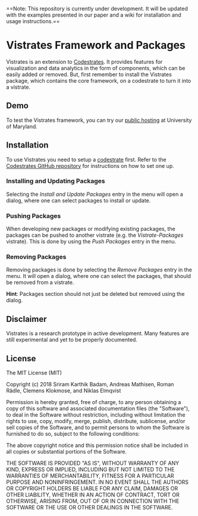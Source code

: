 ==Note: This repository is currently under development. It will be updated with the examples presented in our paper and a wiki for installation and usage instructions.==

# Vistrates Framework and Packages

Vistrates is an extension to [Codestrates](https://github.com/Webstrates/Codestrates). It provides features for visualization and data analytics in the form of components, which can be easily added or removed. But, first remember to install the Vistrates package, which contains the core framework, on a codestrate to turn it into a vistrate.

## Demo

To test the Vistrates framework, you can try our [public hosting](https://webstrates.umd.edu/Codestrate/?copy) at University of Maryland. 

## Installation

To use Vistrates you need to setup a [codestrate](http://codestrates.org) first. Refer to the [Codestrates GitHub repository](https://github.com/Webstrates/Codestrates) for instructions on how to set one up. 

### Installing and Updating Packages

Selecting the _Install and Update Packages_ entry in the menu will open a dialog, where one can select packages to install or update.

### Pushing Packages

When developing new packages or modifying existing packages, the packages can be pushed to another vistrate (e.g. the _Vistrate-Packages_ vistrate). This is done by using the _Push Packages_ entry in the menu.

### Removing Packages

Removing packages is done by selecting the _Remove Packages_ entry in the menu. It will open a dialog, where one can select the packages, that should be removed from a vistrate.

**Hint**: Packages section should not just be deleted but removed using the dialog.

## Disclaimer

Vistrates is a research prototype in active development. Many features are still experimental and yet to be properly documented.

## License

The MIT License (MIT)

Copyright (c) 2018 Sriram Karthik Badam,&nbsp;Andreas Mathisen,&nbsp;Roman Rädle,&nbsp;Clemens Klokmose,&nbsp;and Niklas Elmqvist

Permission is hereby granted, free of charge, to any person obtaining a copy of this software and associated documentation files (the "Software"), to deal in the Software without restriction, including without limitation the rights to use, copy, modify, merge, publish, distribute, sublicense, and/or sell copies of the Software, and to permit persons to whom the Software is furnished to do so, subject to the following conditions:

The above copyright notice and this permission notice shall be included in all copies or substantial portions of the Software.

THE SOFTWARE IS PROVIDED "AS IS", WITHOUT WARRANTY OF ANY KIND, EXPRESS OR IMPLIED, INCLUDING BUT NOT LIMITED TO THE WARRANTIES OF MERCHANTABILITY, FITNESS FOR A PARTICULAR PURPOSE AND NONINFRINGEMENT. IN NO EVENT SHALL THE AUTHORS OR COPYRIGHT HOLDERS BE LIABLE FOR ANY CLAIM, DAMAGES OR OTHER LIABILITY, WHETHER IN AN ACTION OF CONTRACT, TORT OR OTHERWISE, ARISING FROM, OUT OF OR IN CONNECTION WITH THE SOFTWARE OR THE USE OR OTHER DEALINGS IN THE SOFTWARE.
